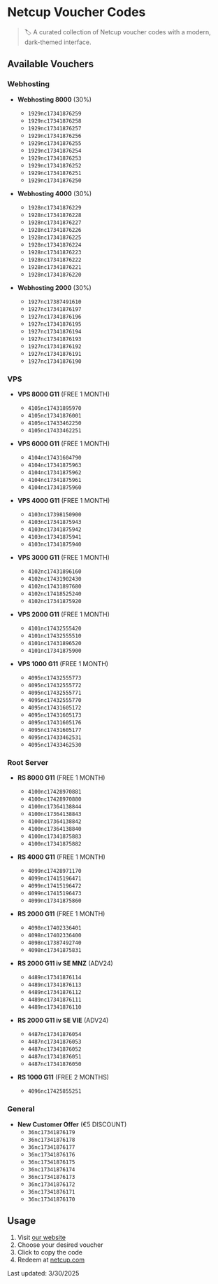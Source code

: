 # Netcup Voucher Codes

> 🏷️ A curated collection of Netcup voucher codes with a modern, dark-themed interface.

## Available Vouchers


### Webhosting

- **Webhosting 8000** (30%)
  - `1929nc17341876259`
  - `1929nc17341876258`
  - `1929nc17341876257`
  - `1929nc17341876256`
  - `1929nc17341876255`
  - `1929nc17341876254`
  - `1929nc17341876253`
  - `1929nc17341876252`
  - `1929nc17341876251`
  - `1929nc17341876250`

- **Webhosting 4000** (30%)
  - `1928nc17341876229`
  - `1928nc17341876228`
  - `1928nc17341876227`
  - `1928nc17341876226`
  - `1928nc17341876225`
  - `1928nc17341876224`
  - `1928nc17341876223`
  - `1928nc17341876222`
  - `1928nc17341876221`
  - `1928nc17341876220`

- **Webhosting 2000** (30%)
  - `1927nc17387491610`
  - `1927nc17341876197`
  - `1927nc17341876196`
  - `1927nc17341876195`
  - `1927nc17341876194`
  - `1927nc17341876193`
  - `1927nc17341876192`
  - `1927nc17341876191`
  - `1927nc17341876190`

### VPS

- **VPS 8000 G11** (FREE 1 MONTH)
  - `4105nc17431895970`
  - `4105nc17341876001`
  - `4105nc17433462250`
  - `4105nc17433462251`

- **VPS 6000 G11** (FREE 1 MONTH)
  - `4104nc17431604790`
  - `4104nc17341875963`
  - `4104nc17341875962`
  - `4104nc17341875961`
  - `4104nc17341875960`

- **VPS 4000 G11** (FREE 1 MONTH)
  - `4103nc17398150900`
  - `4103nc17341875943`
  - `4103nc17341875942`
  - `4103nc17341875941`
  - `4103nc17341875940`

- **VPS 3000 G11** (FREE 1 MONTH)
  - `4102nc17431896160`
  - `4102nc17431902430`
  - `4102nc17431897680`
  - `4102nc17418525240`
  - `4102nc17341875920`

- **VPS 2000 G11** (FREE 1 MONTH)
  - `4101nc17432555420`
  - `4101nc17432555510`
  - `4101nc17431896520`
  - `4101nc17341875900`

- **VPS 1000 G11** (FREE 1 MONTH)
  - `4095nc17432555773`
  - `4095nc17432555772`
  - `4095nc17432555771`
  - `4095nc17432555770`
  - `4095nc17431605172`
  - `4095nc17431605173`
  - `4095nc17431605176`
  - `4095nc17431605177`
  - `4095nc17433462531`
  - `4095nc17433462530`

### Root Server

- **RS 8000 G11** (FREE 1 MONTH)
  - `4100nc17428970881`
  - `4100nc17428970880`
  - `4100nc17364138844`
  - `4100nc17364138843`
  - `4100nc17364138842`
  - `4100nc17364138840`
  - `4100nc17341875883`
  - `4100nc17341875882`

- **RS 4000 G11** (FREE 1 MONTH)
  - `4099nc17428971170`
  - `4099nc17415196471`
  - `4099nc17415196472`
  - `4099nc17415196473`
  - `4099nc17341875860`

- **RS 2000 G11** (FREE 1 MONTH)
  - `4098nc17402336401`
  - `4098nc17402336400`
  - `4098nc17387492740`
  - `4098nc17341875831`

- **RS 2000 G11 iv SE MNZ** (ADV24)
  - `4489nc17341876114`
  - `4489nc17341876113`
  - `4489nc17341876112`
  - `4489nc17341876111`
  - `4489nc17341876110`

- **RS 2000 G11 iv SE VIE** (ADV24)
  - `4487nc17341876054`
  - `4487nc17341876053`
  - `4487nc17341876052`
  - `4487nc17341876051`
  - `4487nc17341876050`

- **RS 1000 G11** (FREE 2 MONTHS)
  - `4096nc17425855251`

### General

- **New Customer Offer** (€5 DISCOUNT)
  - `36nc17341876179`
  - `36nc17341876178`
  - `36nc17341876177`
  - `36nc17341876176`
  - `36nc17341876175`
  - `36nc17341876174`
  - `36nc17341876173`
  - `36nc17341876172`
  - `36nc17341876171`
  - `36nc17341876170`

## Usage

1. Visit [our website](https://netcupvoucher.com)
2. Choose your desired voucher
3. Click to copy the code
4. Redeem at [netcup.com](https://www.netcup.com/en/checkout/cart)

Last updated: 3/30/2025

